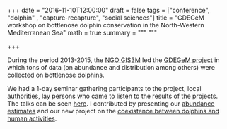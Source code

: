 +++
date = "2016-11-10T12:00:00"
draft = false
tags = ["conference", "dolphin" , "capture-recapture", "social sciences"]
title = "GDEGeM workshop on bottlenose dolphin conservation in the North-Western Mediterranean Sea"
math = true
summary = """
"""

+++
 
During the period 2013-2015, the [NGO GIS3M](https://www.gis3m.org/) led the 
[GDEGeM project](https://www.gdegem.org/) in which tons of data (on abundance 
and distribution among others) were collected on bottlenose dolphins. 

<!--more-->

We had a 1-day
seminar gathering participants to the project, local authorities, lay persons who came to
listen to the results of the projects. The talks can be seen 
[here](https://www.gdegem.org/presentations-restitution-resultats-projet-gdegem). I 
contributed by presenting our 
[abundance estimates](https://www.gis3m.org/sites/gis3m.org/files/doc/abondance_med_fr_gimenez_2016v2.pdf) 
and our new project on the 
[coexistence between dolphins and human activities](https://www.gis3m.org/sites/gis3m.org/files/doc/coexistence_gimenez_2016v2.pdf). 
